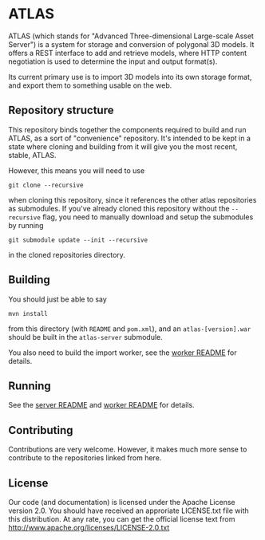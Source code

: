 ATLAS
=====

ATLAS (which stands for "Advanced Three-dimensional Large-scale Asset Server") is a system for
storage and conversion of polygonal 3D models. It offers a REST interface to add and retrieve
models, where HTTP content negotiation is used to determine the input and output format(s).

Its current primary use is to import 3D models into its own storage format, and export them
to something usable on the web.


Repository structure
--------------------

This repository binds together the components required to build and run ATLAS, as a sort of "convenience" repository.
It's intended to be kept in a state where cloning and building from it will give you the most recent, stable, ATLAS.

However, this means you will need to use

    git clone --recursive

when cloning this repository, since it references the other atlas repositories as submodules.
If you've already cloned this repository without the `--recursive` flag, you need to manually download and setup the submodules by running

    git submodule update --init --recursive

in the cloned repositories directory.


Building
--------

You should just be able to say

    mvn install 

from this directory (with `README` and `pom.xml`), and an `atlas-[version].war` should be built in the `atlas-server` submodule.

You also need to build the import worker, see the [worker README](https://github.com/dfki-asr/atlas-worker/blob/master/README.md) for details.


Running
-------

See the [server README](https://github.com/dfki-asr/atlas-server/blob/master/README.md) and [worker README](https://github.com/dfki-asr/atlas-worker/blob/master/README.md) for details.


Contributing
------------

Contributions are very welcome. However, it makes much more sense to contribute to the repositories linked from here.


License
-------

Our code (and documentation) is licensed under the Apache License version 2.0. You should have received an approriate LICENSE.txt file with this distribution. At any rate, you can get the official license text from http://www.apache.org/licenses/LICENSE-2.0.txt

